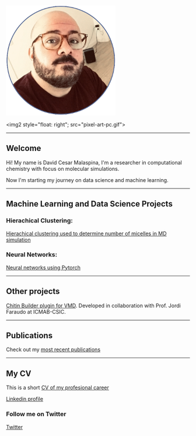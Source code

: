 <img src="foto-pagina-3.png" width="300">

<img2 style="float: right"; src="pixel-art-pc.gif">

-----------------------------

## Welcome

Hi! My name is David Cesar Malaspina, I'm a researcher in computational chemistry with focus on molecular simulations.

Now I'm starting my journey on data science and machine learning.

------------------------------
## Machine Learning and Data Science Projects

### Hierachical Clustering:
[Hierachical clustering used to determine number of micelles in MD simulation](clustering/Clustering-trajectory.md)

### Neural Networks:
[Neural networks using Pytorch](neural-network/Neural-networks.md)

------------------------------
## Other projects

[Chitin Builder plugin for VMD](https://github.com/soft-matter-theory-at-icmab-csic/chitin_builder). Developed in collaboration with Prof. Jordi Faraudo at ICMAB-CSIC.

------------------------------
## Publications

Check out my [most recent publications](https://scholar.google.com/citations?user=Hd__uxUAAAAJ&hl=en)

-----------------------------
## My CV

This is a short [CV of my profesional career](CV-DCMalaspina-short.pdf)

[Linkedin profile](https://www.linkedin.com/in/davidcesarmalaspina-472512b1/)

### Follow me on Twitter

[Twitter](https://twitter.com/davidcmalaspina)


